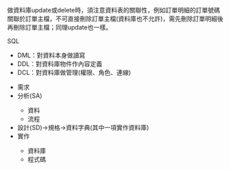 做資料庫update或delete時，須注意資料表的關聯性，例如訂單明細的訂單號碼關聯於訂單主檔，不可直接刪除訂單主檔(資料庫也不允許)，需先刪除訂單明細後再刪除訂單主檔；同理update也一樣。

<p>SQL</p>
<ul>
    <li>DML：對資料本身做讀寫</li>
    <li>DDL：對資料庫物件作內容定義</li>
    <li>DCL：對資料庫做管理(權限、角色、連線)</li>
</ul>

<p></p>
<ul>
    <li>需求</li>
    <li>分析(SA)</li>
        <ul>
            <li>資料</li>
            <li>流程</li>
        </ul>
    <li>設計(SD)->規格->資料字典(其中一項實作資料庫)</li>
    <li>實作</li>
        <ul>
            <li>資料庫</li>
            <li>程式碼</li>
        </ul>
</ul>